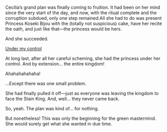 <!-- title: Mission Success? -->

Cecilia’s grand plan was finally coming to fruition. It had been on her mind since the very start of the day, and now, with the ritual complete and the corruption subdued, only one step remained.All she had to do was present Princess Koseki Bijou with the (totally not suspicious) cake, have her recite the oath, and just like that—the princess would be hers.


And she succeeded.

[Under my control](#embed:https://www.youtube.com/live/4co7VDSYTqU?feature=shared\&t=5496)

At long last, after all her careful scheming, she had the princess under her control. And by extension… the entire kingdom!

Ahahahahahaha!

…Except there was one small problem.

She had finally pulled it off—just as everyone was leaving the kingdom to face the Stain King. And, well… they never came back.

So, yeah. The plan was kind of… for nothing.

But nonetheless! This was only the beginning for the green mastermind. She would surely get what she wanted in due time.
